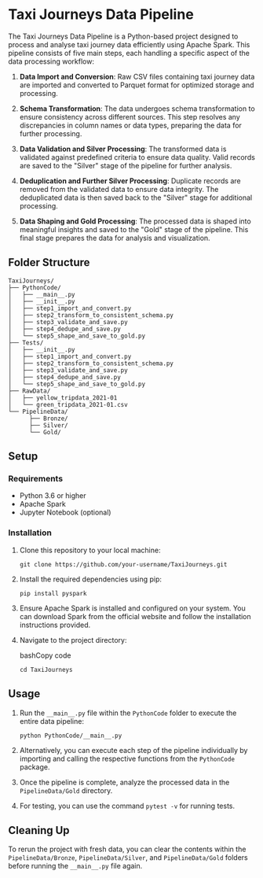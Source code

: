 # Taxi Journeys Data Pipeline

The Taxi Journeys Data Pipeline is a Python-based project designed to process and analyse taxi journey data efficiently using Apache Spark. This pipeline consists of five main steps, each handling a specific aspect of the data processing workflow:

1. **Data Import and Conversion**: Raw CSV files containing taxi journey data are imported and converted to Parquet format for optimized storage and processing.
    
2. **Schema Transformation**: The data undergoes schema transformation to ensure consistency across different sources. This step resolves any discrepancies in column names or data types, preparing the data for further processing.
    
3. **Data Validation and Silver Processing**: The transformed data is validated against predefined criteria to ensure data quality. Valid records are saved to the "Silver" stage of the pipeline for further analysis.
    
4. **Deduplication and Further Silver Processing**: Duplicate records are removed from the validated data to ensure data integrity. The deduplicated data is then saved back to the "Silver" stage for additional processing.
    
5. **Data Shaping and Gold Processing**: The processed data is shaped into meaningful insights and saved to the "Gold" stage of the pipeline. This final stage prepares the data for analysis and visualization.
    

## Folder Structure

```
TaxiJourneys/
├── PythonCode/
│   ├── __main__.py
│   ├── __init__.py
│   ├── step1_import_and_convert.py
│   ├── step2_transform_to_consistent_schema.py
│   ├── step3_validate_and_save.py
│   ├── step4_dedupe_and_save.py
│   └── step5_shape_and_save_to_gold.py
├── Tests/
│   ├── __init__.py
│   ├── step1_import_and_convert.py
│   ├── step2_transform_to_consistent_schema.py
│   ├── step3_validate_and_save.py
│   ├── step4_dedupe_and_save.py
│   └── step5_shape_and_save_to_gold.py
├── RawData/
│   ├── yellow_tripdata_2021-01
│   └── green_tripdata_2021-01.csv
└── PipelineData/
      ├── Bronze/
      ├── Silver/
      └── Gold/

```
## Setup

### Requirements

- Python 3.6 or higher
- Apache Spark
- Jupyter Notebook (optional)

### Installation

1. Clone this repository to your local machine:

    `git clone https://github.com/your-username/TaxiJourneys.git`

2. Install the required dependencies using pip:

    `pip install pyspark`

3. Ensure Apache Spark is installed and configured on your system. You can download Spark from the official website and follow the installation instructions provided.

4. Navigate to the project directory:
    
    bashCopy code
    
    `cd TaxiJourneys`
    

## Usage

1. Run the `__main__.py` file within the `PythonCode` folder to execute the entire data pipeline:

    `python PythonCode/__main__.py`
    
2. Alternatively, you can execute each step of the pipeline individually by importing and calling the respective functions from the `PythonCode` package.
    
3. Once the pipeline is complete, analyze the processed data in the `PipelineData/Gold` directory.

4. For testing, you can use the command `pytest -v` for running tests.
    

## Cleaning Up

To rerun the project with fresh data, you can clear the contents within the `PipelineData/Bronze`, `PipelineData/Silver`, and `PipelineData/Gold` folders before running the `__main__.py` file again.